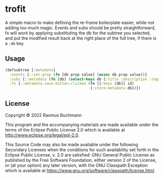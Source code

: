 # trofit

A simple macro to make defining the re-frame boilerplate easier, while not adding too much magic. Events and subs should be pretty straightforward, fx will work by applying substituting the db for the subtree you selected, and put the modified result back at the right place of the full tree, if there is a `:db` key.

## Usage

``` clojure
(defsubtree [:metadata]
  :events {::set-prop (fn [db prop value] (assoc db prop value))}
  :subs {::metadata (fn [db] (select-keys db [:title :description :tags :id]))}
  :fx {::metadata-save-button-clicked (fn [{:keys [db]} id]
                                       {:store-metadata db})})
```

## License

Copyright © 2022 Rasmus Buchmann

This program and the accompanying materials are made available under the
terms of the Eclipse Public License 2.0 which is available at
http://www.eclipse.org/legal/epl-2.0.

This Source Code may also be made available under the following Secondary
Licenses when the conditions for such availability set forth in the Eclipse
Public License, v. 2.0 are satisfied: GNU General Public License as published by
the Free Software Foundation, either version 2 of the License, or (at your
option) any later version, with the GNU Classpath Exception which is available
at https://www.gnu.org/software/classpath/license.html.
